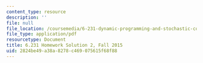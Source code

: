 ```yaml
---
content_type: resource
description: ''
file: null
file_location: /coursemedia/6-231-dynamic-programming-and-stochastic-control-fall-2015/2824be49a38a8278c469075615f68f88_MIT6_231F15_Solution2.pdf
file_type: application/pdf
resourcetype: Document
title: 6.231 Homework Solution 2, Fall 2015
uid: 2824be49-a38a-8278-c469-075615f68f88
---
```

